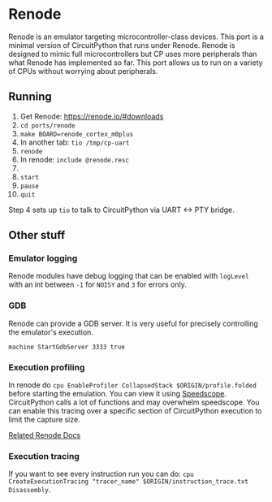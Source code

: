 # Renode

Renode is an emulator targeting microcontroller-class devices. This port is a
minimal version of CircuitPython that runs under Renode. Renode is designed to
mimic full microcontrollers but CP uses more peripherals than what Renode has
implemented so far. This port allows us to run on a variety of CPUs without
worrying about peripherals.

## Running

1. Get Renode: https://renode.io/#downloads
2. `cd ports/renode`
3. `make BOARD=renode_cortex_m0plus`
4. In another tab: `tio /tmp/cp-uart`
5. `renode`
6. In renode: `include @renode.resc`
7. <Any other setup>
8. `start`
9. `pause`
10. `quit`

Step 4 sets up `tio` to talk to CircuitPython via UART <-> PTY bridge.

## Other stuff

### Emulator logging
Renode modules have debug logging that can be enabled with `logLevel` with an int
between `-1` for `NOISY` and `3` for errors only.

### GDB

Renode can provide a GDB server. It is very useful for precisely controlling the
emulator's execution.

```
machine StartGdbServer 3333 true
```

### Execution profiling

In renode do `cpu EnableProfiler CollapsedStack $ORIGIN/profile.folded` before starting
the emulation. You can view it using [Speedscope](https://www.speedscope.app/). CircuitPython calls
a lot of functions and may overwhelm speedscope. You can enable this tracing over a specific
section of CircuitPython execution to limit the capture size.

[Related Renode Docs](https://renode.readthedocs.io/en/latest/advanced/execution-tracing.html)

### Execution tracing
If you want to see every instruction run you can do: `cpu CreateExecutionTracing "tracer_name" $ORIGIN/instruction_trace.txt Disassembly`.
